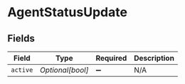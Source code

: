# AgentStatusUpdate


## Fields

| Field              | Type               | Required           | Description        |
| ------------------ | ------------------ | ------------------ | ------------------ |
| `active`           | *Optional[bool]*   | :heavy_minus_sign: | N/A                |